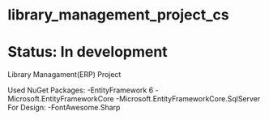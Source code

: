 # library_management_project_cs

# Status: In development

Library Managament(ERP) Project

Used NuGet Packages:
-EntityFramework 6
-Microsoft.EntityFrameworkCore
-Microsoft.EntityFrameworkCore.SqlServer
For Design:
-FontAwesome.Sharp

